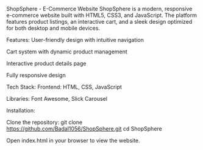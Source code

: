 ShopSphere - E-Commerce Website
ShopSphere is a modern, responsive e-commerce website built with HTML5, CSS3, and JavaScript. The platform features product listings, an interactive cart, and a sleek design optimized for both desktop and mobile devices.

Features:
User-friendly design with intuitive navigation

Cart system with dynamic product management

Interactive product details page

Fully responsive design

Tech Stack:
Frontend: HTML, CSS, JavaScript

Libraries: Font Awesome, Slick Carousel

Installation:

Clone the repository:
git clone https://github.com/Badal1056/ShopSphere.git
cd ShopSphere

Open index.html in your browser to view the website.
